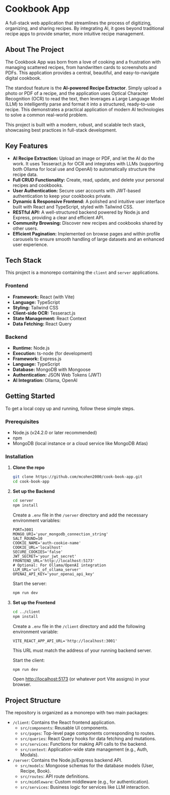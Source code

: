 # Cookbook App

A full-stack web application that streamlines the process of digitizing, organizing, and sharing recipes. By integrating AI, it goes beyond traditional recipe apps to provide smarter, more intuitive recipe management.

## About The Project

The Cookbook App was born from a love of cooking and a frustration with managing scattered recipes, from handwritten cards to screenshots and PDFs. This application provides a central, beautiful, and easy-to-navigate digital cookbook.

The standout feature is the **AI-powered Recipe Extractor**. Simply upload a photo or PDF of a recipe, and the application uses Optical Character Recognition (OCR) to read the text, then leverages a Large Language Model (LLM) to intelligently parse and format it into a structured, ready-to-use recipe. This demonstrates a practical application of modern AI technologies to solve a common real-world problem.

This project is built with a modern, robust, and scalable tech stack, showcasing best practices in full-stack development.

## Key Features

- **AI Recipe Extraction:** Upload an image or PDF, and let the AI do the work. It uses Tesseract.js for OCR and integrates with LLMs (supporting both Ollama for local use and OpenAI) to automatically structure the recipe data.
- **Full CRUD Functionality:** Create, read, update, and delete your personal recipes and cookbooks.
- **User Authentication:** Secure user accounts with JWT-based authentication to keep your cookbooks private.
- **Dynamic & Responsive Frontend:** A polished and intuitive user interface built with React and TypeScript, styled with Tailwind CSS.
- **RESTful API:** A well-structured backend powered by Node.js and Express, providing a clear and efficient API.
- **Community Browsing:** Discover new recipes and cookbooks shared by other users.
- **Efficient Pagination:** Implemented on browse pages and within profile carousels to ensure smooth handling of large datasets and an enhanced user experience.

## Tech Stack

This project is a monorepo containing the `client` and `server` applications.

### Frontend

- **Framework:** React (with Vite)
- **Language:** TypeScript
- **Styling:** Tailwind CSS
- **Client-side OCR:** Tesseract.js
- **State Management:** React Context
- **Data Fetching:** React Query

### Backend

- **Runtime:** Node.js
- **Execution:** ts-node (for development)
- **Framework:** Express.js
- **Language:** TypeScript
- **Database:** MongoDB with Mongoose
- **Authentication:** JSON Web Tokens (JWT)
- **AI Integration:** Ollama, OpenAI

## Getting Started

To get a local copy up and running, follow these simple steps.

### Prerequisites

- Node.js (v24.2.0 or later recommended)
- npm
- MongoDB (local instance or a cloud service like MongoDB Atlas)

### Installation

1.  **Clone the repo**

    ```sh
    git clone https://github.com/mcohen2000/cook-book-app.git
    cd cook-book-app
    ```

2.  **Set up the Backend**

    ```sh
    cd server
    npm install
    ```

    Create a `.env` file in the `/server` directory and add the necessary environment variables:

    ```env
    PORT=3001
    MONGO_URI='your_mongodb_connection_string'
    SALT_ROUND=10
    COOKIE_NAME='auth-cookie-name'
    COOKIE_URL='localhost'
    SECURE_COOKIES='false'
    JWT_SECRET='your_jwt_secret'
    FRONTEND_URL='http://localhost:5173'
    # Optional: For Ollama/OpenAI integration
    LLM_URL='url_of_ollama_server'
    OPENAI_API_KEY='your_openai_api_key'
    ```

    Start the server:

    ```sh
    npm run dev
    ```

3.  **Set up the Frontend**

    ```sh
    cd ../client
    npm install
    ```

    Create a `.env` file in the `/client` directory and add the following environment variable:

    ```env
    VITE_REACT_APP_API_URL='http://localhost:3001'
    ```

    This URL must match the address of your running backend server.

    Start the client:

    ```sh
    npm run dev
    ```

    Open [http://localhost:5173](http://localhost:5173) (or whatever port Vite assigns) in your browser.

## Project Structure

The repository is organized as a monorepo with two main packages:

- `/client`: Contains the React frontend application.
  - `src/components`: Reusable UI components.
  - `src/pages`: Top-level page components corresponding to routes.
  - `src/queries`: React Query hooks for data fetching and mutations.
  - `src/services`: Functions for making API calls to the backend.
  - `src/context`: Application-wide state management (e.g., Auth, Modals).
- `/server`: Contains the Node.js/Express backend API.
  - `src/models`: Mongoose schemas for the database models (User, Recipe, Book).
  - `src/routes`: API route definitions.
  - `src/middleware`: Custom middleware (e.g., for authentication).
  - `src/services`: Business logic for services like LLM interaction.

